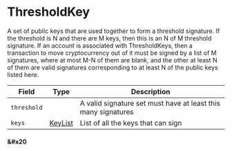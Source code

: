# ThresholdKey

A set of public keys that are used together to form a threshold signature. If the threshold is N and there are M keys, then this is an N of M threshold signature. If an account is associated with ThresholdKeys, then a transaction to move cryptocurrency out of it must be signed by a list of M signatures, where at most M-N of them are blank, and the other at least N of them are valid signatures corresponding to at least N of the public keys listed here.

| Field       | Type                    | Description                                                   |
| ----------- | ----------------------- | ------------------------------------------------------------- |
| `threshold` | ​                       | A valid signature set must have at least this many signatures |
| `keys`      | ​[KeyList](keylist.md)​ | List of all the keys that can sign                            |

#### \&#x20 <a href="#undefined" id="undefined"></a>
